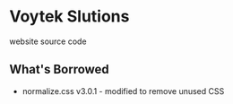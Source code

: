 # Voytek Slutions

website source code

## What's Borrowed

* normalize.css v3.0.1 - modified to remove unused CSS
